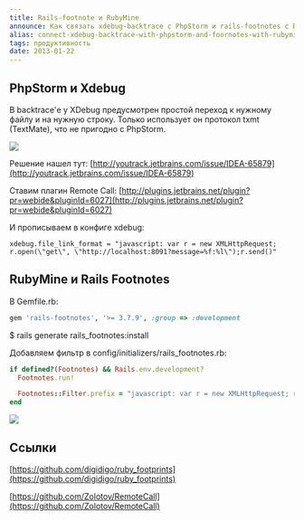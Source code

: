 ```yaml
---
title: Rails-footnote и RubyMine
announce: Как связать xdebug-backtrace с PhpStorm и rails-footnotes с RubyMine
alias: connect-xdebug-backtrace-with-phpstorm-and-foornotes-with-rubymine
tags: продуктивность
date: 2013-01-22
---
```


## PhpStorm  и Xdebug

В backtrace'е у XDebug предусмотрен простой переход к нужному файлу и на нужную строку. Только использует он протокол txmt (TextMate), что не пригодно с PhpStorm.

![](/dev/2013-01-22-connect-xdebug-backtrace-with-phpstorm-and-foornotes-with-rubymine/xdebug.png)


Решение нашел тут: [http://youtrack.jetbrains.com/issue/IDEA-65879](http://youtrack.jetbrains.com/issue/IDEA-65879)

Ставим плагин Remote Call: [http://plugins.jetbrains.net/plugin?pr=webide&pluginId=6027](http://plugins.jetbrains.net/plugin?pr=webide&pluginId=6027)

И прописываем в конфиге xdebug:

~~~
xdebug.file_link_format = "javascript: var r = new XMLHttpRequest; r.open(\"get\", \"http://localhost:8091?message=%f:%l\");r.send()"

~~~


## RubyMine и Rails Footnotes

В Gemfile.rb:

~~~ruby
gem 'rails-footnotes', '>= 3.7.9', :group => :development
~~~

$ rails generate rails_footnotes:install

Добавляем фильтр в config/initializers/rails_footnotes.rb:

~~~ruby
if defined?(Footnotes) && Rails.env.development?
  Footnotes.run! 

  Footnotes::Filter.prefix = "javascript: var r = new XMLHttpRequest; r.open('get', 'http://localhost:8091?message=%s:%d:%d');r.send()"
end

~~~

![](/dev/2013-01-22-connect-xdebug-backtrace-with-phpstorm-and-foornotes-with-rubymine/footnotes.png)


## Ссылки

[https://github.com/digidigo/ruby_footprints](https://github.com/digidigo/ruby_footprints)

[https://github.com/Zolotov/RemoteCall](https://github.com/Zolotov/RemoteCall)

